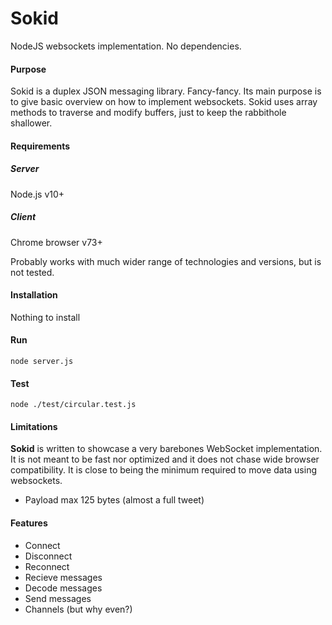 # Sokid
NodeJS websockets implementation. No dependencies.

#### Purpose
Sokid is a duplex JSON messaging library. Fancy-fancy.
Its main purpose is to give basic overview on how to implement websockets.
Sokid uses array methods to traverse and modify buffers, just to keep the rabbithole shallower.

#### Requirements
##### Server
Node.js v10+
##### Client
Chrome browser v73+

Probably works with much wider range of technologies and versions, but is not tested.

#### Installation
Nothing to install

#### Run
```node server.js```

#### Test
```node ./test/circular.test.js```

#### Limitations
**Sokid** is written to showcase a very barebones WebSocket implementation. It is not meant to be fast nor optimized and it does not chase wide browser compatibility. It is close to being the minimum required to move data using websockets.
* Payload max 125 bytes (almost a full tweet)

#### Features
* Connect
* Disconnect
* Reconnect
* Recieve messages
* Decode messages
* Send messages
* Channels (but why even?)